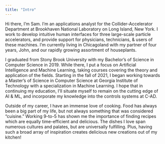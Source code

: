 ```yaml
---
title: "Intro"
---
```


Hi there, I’m Sam. I’m an applications analyst for the Collider-Accelerator Department at Brookhaven National Laboratory on Long Island, New York. I work to develop intuitive human interfaces for three large-scale particle accelerators, and provide support for physicians, technicians, & users of these machines. I’m currently living in Chicagoland with my partner of four years, John, and our rapidly growing assortment of houseplants.

I graduated from Stony Brook University with my Bachelor’s of Science in Computer Science in 2019. While there, I put a focus on Artificial Intelligence and Machine Learning, taking courses covering the theory and application of the fields. Starting in the fall of 2021, I began working towards a Master’s of Science in Computer Science at Georgia Institute of Technology with a specialization in Machine Learning. I hope that in continuing my education, I’ll situate myself to remain on the cutting edge of AI & ML, and incorporate my knowledge into the controls systems at C-AD.

Outside of my career, I have an immense love of cooking. Food has always been a big part of my life, but not always something that was considered “cuisine.” Working 9-to-5 has shown me the importance of finding recipes which are equally time-efficient and delicious. The dishes I love span numerous cultures and palates, but are universally fulfilling. Plus, having such a broad array of inspiration creates delicious new creations out of my kitchen!